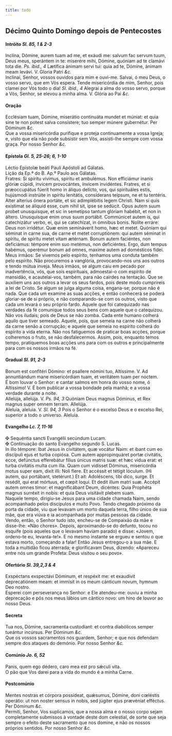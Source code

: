 ```yaml
---
title: todo
---
```

<h2 class="text-center">Décimo Quinto Domingo depois de Pentecostes</h2>

<h4 class="text-center">Intróito <em>Sl. 85, 1 & 2-3</em></h4>
<div class="container-fluid">
<div class="row">
<div class="dropcap text-justify">
Inclína, Dómine, aurem tuam ad me, et exáudi me: salvum fac servum tuum, Deus meus, sperántem in te: miserére mihi, Dómine, quóniam ad te clamávi tota die. <em>Ps. ibid., 4</em> Lætífica ánimam servi tui: quia ad te, Dómine, ánimam meam levávi.
V. Gloria Patri <em>&c.</em>
</div>
<div class="dropcap text-justify">
Inclinai, Senhor, vossos ouvidos para mim e ouvi-me. Salvai, ó meu Deus, o vosso servo, que em Vós espera. Tende misericórdia de mim, Senhor, pois clamei por Vós todo o dia! <em>Sl. ibid., 4</em> Alegrai a alma do vosso servo, porque a Vós, Senhor, se elevou a minha alma.
V. Glória ao Pai <em>&c.</em>
</div>
</div>
</div>

<h4 class="text-center">Oração</h4>
<div class="container-fluid">
<div class="row">
<div class="dropcap text-justify">
Ecclésiam tuam, Dómine, miserátio continuáta mundet et múniat: et quia sine te non potest salva consístere; tuo semper múnere gubernétur. Per Dóminum <em>&c.</em>
</div>
<div class="dropcap text-justify">
Que a vossa misericórdia purifique e proteja continuamente a vossa Igreja; e, visto que ela não pode subsistir sem Vós, assisti-lhe sempre com vossa graça. Por nosso Senhor <em>&c.</em>
</div>
</div>
</div>

<h4 class="text-center">Epístola <em>Gl. 5, 25-26; 6, 1-10</em></h4>
<div class="container-fluid">
<div class="row">
<div class="text-justify">
Léctio Epístolæ beáti Pauli Apóstoli ad Gálatas.
</div>
<div class="text-justify">
Lição da Ep.ª do B. Ap.º Paulo aos Gálatas.
</div>
<div class="dropcap text-justify">
Fratres: Si spíritu vívimus, spíritu et ambulémus. Non efficiámur inanis glóriæ cúpidi, ínvicem provocántes, ínvicem invidéntes. Fratres, et si præoccupátus fúerit homo in áliquo delícto, vos, qui spirituáles estis, hujúsmodi instrúite in spíritu lenitátis, consíderans teípsum, ne et tu tentéris. Alter alteríus ónera portáte, et sic adimplébitis legem Christi. Nam si quis exístimat se áliquid esse, cum nihil sit, ipse se sedúcit. Opus autem suum probet unusquísque, et sic in semetípso tantum glóriam habébit, et non in áltero. Unusquísque enim onus suum portábit. Commúnicet autem is, qui catechizátur verbo, ei, qui se catechízat, in ómnibus bonis. Nolíte erráre: Deus non irridétur. Quæ enim semináverit homo, hæc et metet. Quóniam qui séminat in carne sua, de carne et metet corruptiónem: qui autem séminat in spíritu, de spíritu metet vitam ætérnam. Bonum autem faciéntes, non deficiámus: témpore enim suo metémus, non deficiéntes. Ergo, dum tempus habémus, operémur bonum ad omnes, maxime autem ad domésticos fídei.
</div>
<div class="dropcap text-justify">
Meus irmãos: Se vivemos pelo espírito, tenhamos uma conduta também pelo espírito. Não procuremos a vanglória, provocando-nos uns aos outros e tendo mútua inveja. Meus irmãos, se algum caiu em pecado por inadvertência, vós, que sois espirituais, admoestai-o com espírito de mansidão, e acautelai-vos, também, para não cairdes na tentação. Que se auxiliem uns aos outros a levar os seus fardos, pois deste modo cumprireis a lei de Cristo. Se algum se julga alguma coisa, engana-se; porque não é nada. Que cada um examine as suas acções, e então conhecerá se poderá gloriar-se de si próprio, e não comparando-se com os outros, visto que cada um levará o seu próprio fardo. Aquele que foi catequizado nas verdades da fé comunique todos seus bens com aquele que o catequizou. Não vos iludais; pois de Deus se não zomba. Cada ente humano colherá aquilo que tiver semeado. Aquele, pois, que semeia na carne não colherá da carne senão a corrupção; e aquele que semeia no espírito colherá do espírito a vida eterna. Não nos fatiguemos de praticar boas acções, porque colheremos o fruto, se não desfalecermos. Assim, pois, enquanto temos tempo, pratiquemos boas acções uns para com os outros e principalmente para com os nossos irmãos na fé.
</div>
</div>
</div>

<h4 class="text-center">Gradual <em>Sl. 91, 2-3</em></h4>
<div class="container-fluid">
<div class="row">
<div class="dropcap text-justify">
Bonum est confitéri Dómino: et psallere nómini tuo, Altíssime. V. Ad annuntiándum mane misericórdiam tuam, et veritátem tuam per noctem.
</div>
<div class="dropcap text-justify">
É bom louvar o Senhor: e cantar salmos em honra do vosso nome, ó Altíssimo! V. É bom publicar a vossa bondade pela manhã; e a vossa verdade durante a noite.
</div>
<div class="text-justify">
Allelúja, allelúja. V. <em>Ps. 94, 3</em> Quóniam Deus magnus Dóminus, et Rex magnus super omnem terram. Allelúja.
</div>
<div class="text-justify">
Aleluia, aleluia. V. <em>Sl. 94, 3</em> Pois o Senhor é o excelso Deus e o excelso Rei, superior a todo o universo. Aleluia.
</div>
</div>
</div>

<h4 class="text-center">Evangelho <em>Lc. 7, 11-16</em></h4>
<div class="container-fluid">
<div class="row">
<div class="text-justify">
<span class="text-danger">&#10016;</span> Sequéntia sancti Evangélii secúndum Lucam.
</div>
<div class="text-justify">
<span class="text-danger">&#10016;</span> Continuação do santo Evangelho segundo S. Lucas.
</div>
<div class="dropcap text-justify">
In illo témpore: Ibat Jesus in civitátem, quæ vocátur Naim: et ibant cum eo discípuli ejus et turba copiósa. Cum autem appropinquáret portæ civitátis, ecce, defúnctus efferebátur fílius únicus matris suæ: et hæc vidua erat: et turba civitátis multa cum illa. Quam cum vidísset Dóminus, misericórdia motus super eam, dixit illi: Noli flere. Et accéssit et tétigit lóculum. (Hi autem, qui portábant, stetérunt.) Et ait: Adoléscens, tibi dico, surge. Et resédit, qui erat mórtuus, et cœpit loqui. Et dedit illum matri suæ. Accépit autem omnes timor: et magnificábant Deum, dicéntes: Quia Prophéta magnus surréxit in nobis: et quia Deus visitávit plebem suam.
</div>
<div class="dropcap text-justify">
Naquele tempo, dirigiu-se Jesus para uma cidade chamada Naim, sendo acompanhado pelos discípulos e muito Povo. Tendo chegado próximo da porta da cidade, viu que levavam um morto daquela terra, filho único de sua mãe, que era viúva e ia acompanhada por muitas pessoas da cidade. Vendo, então, o Senhor tudo isto, encheu-se de Compaixão da mãe e disse-lhe: «Não chores». Depois, aproximando-se do defunto, tocou no esquife (pois aqueles que o levavam haviam parado) e disse: «Jovem, ordeno-te eu, levanta-te!». E no mesmo instante se ergueu e sentou o que estava morto, começando a falar! Então Jesus entregou-o a sua mãe. E toda a multidão ficou aterrada; e glorificavam Deus, dizendo: «Apareceu entre nós um grande Profeta: Deus visitou o seu povo».
</div>
</div>
</div>

<h4 class="text-center">Ofertório <em>Sl. 39,2,3 & 4</em></h4>
<div class="container-fluid">
<div class="row">
<div class="dropcap text-justify">
Exspéctans exspectávi Dóminum, et respéxit me: et exaudívit deprecatiónem meam: et immísit in os meum cánticum novum, hymnum Deo nostro.
</div>
<div class="dropcap text-justify">
Esperei com perseverança no Senhor: e Ele atendeu-me: ouviu a minha deprecação e pôs nos meus lábios um cântico novo: um hino de louvor ao nosso Deus.
</div>
</div>
</div>

<h4 class="text-center">Secreta</h4>
<div class="container-fluid">
<div class="row">
<div class="dropcap text-justify">
Tua nos, Dómine, sacramenta custodiant: et contra diabólicos semper tueántur incúrsus. Per Dóminum <em>&c.</em>
</div>
<div class="dropcap text-justify">
Que os vossos sacramentos nos guardem, Senhor; e que nos defendam sempre dos ataques do demónio. Por nosso Senhor <em>&c.</em>
</div>
</div>
</div>

<h4 class="text-center">Comúnio <em>Jo. 6, 52</em></h4>
<div class="container-fluid">
<div class="row">
<div class="dropcap text-justify">
Panis, quem ego dédero, caro mea est pro sǽculi vita.
</div>
<div class="dropcap text-justify">
O pão que Vos darei para a vida do mundo é a minha Carne.
</div>
</div>
</div>

<h4 class="text-center">Postcomúnio</h4>
<div class="container-fluid">
<div class="row">
<div class="dropcap text-justify">
Mentes nostras et córpora possídeat, quǽsumus, Dómine, doni cœléstis operátio: ut non noster sensus in nobis, sed júgiter ejus prævéniat efféctus. Per Dóminum <em>&c.</em>
</div>
<div class="dropcap text-justify">
Permiti, Senhor, Vos suplicamos, que a nossa alma e o nosso corpo sejam completamente submissos à vontade deste dom celestial, de sorte que seja sempre o efeito deste sacramento que nos domine, e não os nossos próprios sentidos. Por nosso Senhor <em>&c.</em>
</div>
</div>
</div>

